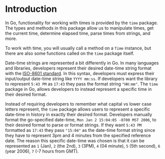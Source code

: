 # Introduction

In Go, functionality for working with times is provided by the `time` package. The types and methods in this package allow us to manipulate times, get the current time, determine elapsed time, parse times from strings, and more.

To work with time, you will usually call a method on a `Time` instance, but there are also some functions called on the `time` package itself.

Date-time strings are represented a bit differently in Go. In many languages and libraries, developers represent their desired date-time string format with the [ISO-8601 standard](https://en.wikipedia.org/wiki/ISO_8601). In this syntax, developers must express their input/output date-time string like `YYYY mm:ss`. If developers want the library to represent `5:43 PM` as `17:43` they pass the format string `"HH:mm"`. The `time` package in Go, allows developers to instead represent a specific time in their desired format.

Instead of requiring developers to remember what capital vs lower case letters represent, the `time` package allows users to represent a specific date-time in history in exactly their desired format. Developers manually format the go-specified date-time, `Mon Jan 2 15:04:05 -0700 MST 2006`, to their desired format to parse or format strings. If they want `5:43 PM` formatted as `17:43` they pass `"15:04"` as the date-time format string since they have to represent 3pm and 4 minutes from the specified reference date. The reason this specific date-time was chosen is that it can be represented as `1` (Jan), `2` (the 2nd), `3` (3PM), `4` (04 minute), `5` (5th second), `6` (year 2006), `7` (-7 hours from GMT).

